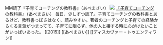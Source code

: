 MM読了『子育てコーチングの教科書』（あべまさい）
[![](https://images-fe.ssl-images-amazon.com/images/I/51gZ7OAgHyL._SL160_.jpg)](http://www.amazon.co.jp/exec/obidos/ASIN/B00UV3TNSQ/choiyaki81-22/ref=nosim)
[『子育てコーチングの教科書』（あべまさい）](http://www.amazon.co.jp/exec/obidos/ASIN/B00UV3TNSQ/choiyaki81-22/ref=nosim)
毎日、少しずつ読了。子育てコーチングの教科書とあるけど、教科書っぽさはなく、読みやすい。著者のコーチングと子育ての経験からくる言葉がつまってて、子育てに限らず、他の人と接する時に心がけたいことがいっぱいあった。
[[2015]] [[あべまさい]] [[ディスカヴァー・トゥエンティワン]]
